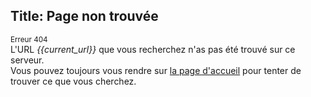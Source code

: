 Title: Page non trouvée
---
<small>Erreur 404</small>  
L'URL *{{current_url}}* que vous recherchez n'as pas été trouvé sur ce serveur.  
Vous pouvez toujours vous rendre sur [la page d'accueil]({{base_url}}) pour tenter de trouver ce que vous cherchez.